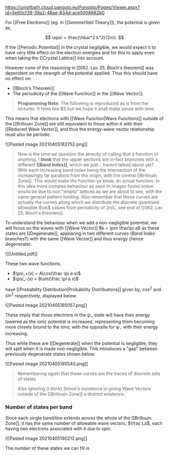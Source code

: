 https://uniofbath.cloud.panopto.eu/Panopto/Pages/Viewer.aspx?id=5e60cf39-39a2-48ae-834d-ace5008882b0

For [[Free Electrons]] (eg. in [[Sommerfeld Theory]]), the potential is given as,

$$
\epsi = \frac{\hbar^2 k^2}{2m}.
$$

If the [[Periodic Potential]] in the crystal negligible, we would expect it to have very little effect on the electron energies and for this to apply even when taking the [[Crystal Lattice]] into account.

However none of the reasoning in [[062. Lec 25, Bloch's theorem]] was dependent on the strength of the potential applied. Thus this should have no effect on:

- [[Bloch's Theorem]]
- The periodicity of the [[Wave Function]] in the [[Wave Vector]].

> **Programming Note**: The following is reproduced as is from the lectures. It feels like BS but we hope it shall make sense with time.

This means that electrons with [[Wave Function|Wave Functions]] outside of the [[Brillouin Zone]] are still equivalent to those within it with their [[Reduced Wave Vector]], and thus the energy-wave vector relationship must also be periodic.

![[Pasted image 20210405182752.png]]

> Now is the time we question the atrocity of calling that a function of anything.
> I **think** that the upper sections are in-fact branches with a different **[[Band Index]]**, which we just... havent talked about yet?
> With each increasing band index being the intersection of the increasingly far parabola from the origin, with the central [[Brillouin Zone]]. This would make the function ya know, an actual function.
> In this idea more complex behaviour as seen in images found online would be due to non "empty" lattices as we are about to see, with the same general pattern holding.
> Also remember that these curves are actually the curves along which we distribute the discrete quantised allowable $\vk$ values from periodicity of $2\pi/L$, see end of [[062. Lec 25, Bloch's theorem]].

To understand the behaviour when we add a non-negligible potential, we will focus on the waves with [[Wave Vector]] $k = \pm \frac\pi a$ as these states are [[Degenerate]], appearing in two different curves (Band Index branches?) with the same [[Wave Vector]] and thus energy (hence degenerate).

![[Untitled.pdf]]

These two wave functions,

- $\psi_+(x) = A\cos(\frac \pi a x)$
- $\psi_-(x) = B\sin(\frac \pi a x)$

have [[Probability Distribution|Probability Distributions]] given by, $\cos^2$ and $\sin^2$ respectively, displayed below.

![[Pasted image 20210405185057.png]]

These imply that those electrons in the $\psi_+$ state will have their energy lowered as the ionic potential is increased, representing them becoming more closely bound to the ions; with the opposite for $\psi_-$ with their energy increasing.

Thus while these are [[Degenerate]] when the potential is negligible, they will split when it is made non-negligible. This introduces a "gap" between previously degenerate states shown below.

![[Pasted image 20210405185540.png]]

> Remembering *again* that these curves are the traces of discrete sets of states.
> 
> Also ignoring (I think) Simon's insistence in giving Wave Vectors outside of the [[Brillouin Zone]] a distinct existence.

### Number of states per band

Since each single band/line extends across the whole of the [[Brillouin Zone]], it has the same number of allowable wave vectors, $\frac La$, each having two electrons associated with it due to spin.

![[Pasted image 20210405190212.png]]

The number of these states we can fill is 